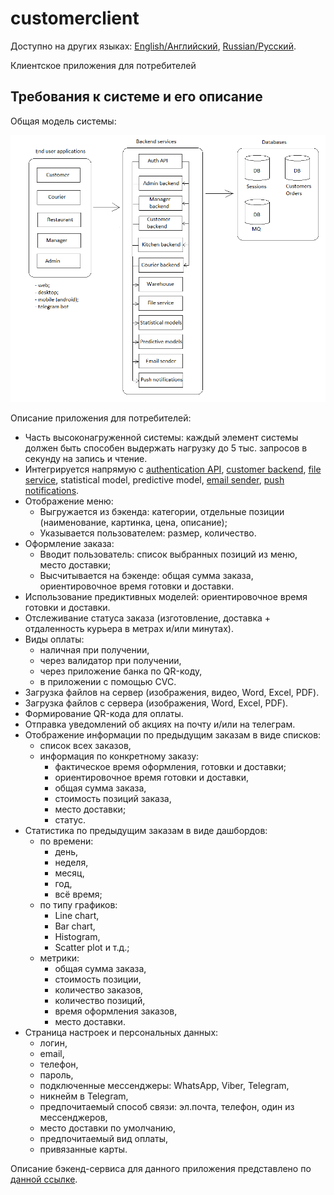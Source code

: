 # customerclient

Доступно на других языках: [English/Английский](customerclient.md), [Russian/Русский](customerclient.ru.md). 

Клиентское приложения для потребителей 

## Требования к системе и его описание 

Общая модель системы: 

![system_overall](img/system_overall.png)

Описание приложения для потребителей: 
- Часть высоконагруженной системы: каждый элемент системы должен быть способен выдержать нагрузку до 5 тыс. запросов в секунду на запись и чтение.
- Интегрируется напрямую с [authentication API](authapi.ru.md), [customer backend](customerbackend.ru.md), [file service](fileservice.ru.md), statistical model, predictive model, [email sender](emailsender.ru.md), [push notifications](pushnotifications.ru.md).
- Отображение меню: 
    - Выгружается из бэкенда: категории, отдельные позиции (наименование, картинка, цена, описание);
    - Указывается пользователем: размер, количество.
- Оформление заказа:
    - Вводит пользователь: список выбранных позиций из меню, место доставки;
    - Высчитывается на бэкенде: общая сумма заказа, ориентировочное время готовки и доставки.
- Использование предиктивных моделей: ориентировочное время готовки и доставки.
- Отслеживание статуса заказа (изготовление, доставка + отдаленность курьера в метрах и/или минутах).
- Виды оплаты: 
    - наличная при получении, 
    - через валидатор при получении, 
    - через приложение банка по QR-коду,
    - в приложении с помощью CVC.
- Загрузка файлов на сервер (изображения, видео, Word, Excel, PDF).
- Загрузка файлов с сервера (изображения, Word, Excel, PDF).
- Формирование QR-кода для оплаты.
- Отправка уведомлений об акциях на почту и/или на телеграм.
- Отображение информации по предыдущим заказам в виде списков: 
    - список всех заказов, 
    - информация по конкретному заказу: 
        - фактическое время оформления, готовки и доставки; 
        - ориентировочное время готовки и доставки, 
        - общая сумма заказа, 
        - стоимость позиций заказа, 
        - место доставки; 
        - статус.
- Статистика по предыдущим заказам в виде дашбордов: 
    - по времени: 
        - день, 
        - неделя,
        - месяц,
        - год,
        - всё время; 
    - по типу графиков:
        - Line chart,
        - Bar chart,
        - Histogram,
        - Scatter plot и т.д.; 
    - метрики:
        - общая сумма заказа,
        - стоимость позиции,
        - количество заказов,
        - количество позиций,
        - время оформления заказов,
        - место доставки.
- Страница настроек и персональных данных: 
    - логин, 
    - email,
    - телефон,
    - пароль,
    - подключенные мессенджеры: WhatsApp, Viber, Telegram,
    - никнейм в Telegram,
    - предпочитаемый способ связи: эл.почта, телефон, один из мессенджеров,
    - место доставки по умолчанию,
    - предпочитаемый вид оплаты,
    - привязанные карты.

Описание бэкенд-сервиса для данного приложения представлено по [данной ссылке](customerbackend.ru.md).
